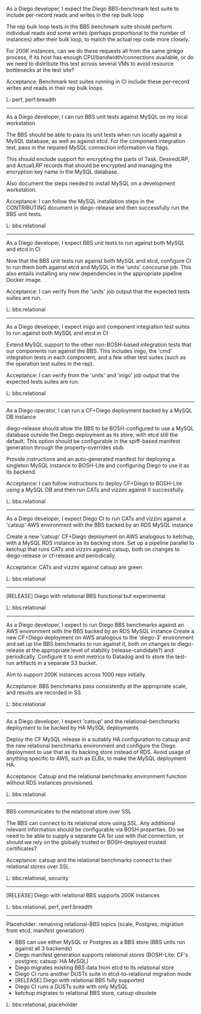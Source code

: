 As a Diego developer, I expect the Diego BBS-benchmark test suite to include per-record reads and writes in the rep bulk loop

The rep bulk loop tests in the BBS benchmark suite should perform individual reads and some writes (perhaps proportional to the number of instances) after their bulk loop, to match the actual rep code more closely.

For 200K instances, can we do these requests all from the same ginkgo process, if its host has enough CPU/bandwidth/connections available, or do we need to distribute this test across several VMs to avoid resource bottlenecks at the test site?

Acceptance: Benchmark test suites running in CI include these per-record writes and reads in their rep bulk loops.

L: perf, perf:breadth

---

As a Diego developer, I can run BBS unit tests against MySQL on my local workstation

The BBS should be able to pass its unit tests when run locally against a MySQL database, as well as against etcd. For the component integration test, pass in the required MySQL connection information via flags.

This should enclude support for encrypting the parts of Task, DesiredLRP, and ActualLRP records that should be encrypted and managing the encryption key name in the MySQL database.

Also document the steps needed to install MySQL on a development workstation.

Acceptance: I can follow the MySQL installation steps in the CONTRIBUTING document in diego-release and then successfully run the BBS unit tests.

L: bbs:relational

---

As a Diego developer, I expect BBS unit tests to run against both MySQL and etcd in CI

Now that the BBS unit tests run against both MySQL and etcd, configure CI to run them both against etcd and MySQL in the 'units' concourse job. This also entails installing any new dependencies in the appropriate pipeline Docker image.

Acceptance: I can verify from the 'units' job output that the expected tests suites are run.

L: bbs:relational

---

As a Diego developer, I expect inigo and component integration test suites to run against both MySQL and etcd in CI

Extend MySQL support to the other non-BOSH-based integration tests that our components run against the BBS. This includes inigo, the 'cmd' integration tests in each component, and a few other test suites (such as the operation test suites in the rep).

Acceptance: I can verify from the 'units' and 'inigo' job output that the expected tests suites are run.

L: bbs:relational

---

As a Diego operator, I can run a CF+Diego deployment backed by a MySQL DB instance

diego-release should allow the BBS to be BOSH-configured to use a MySQL database outside the Diego deployment as its store, with etcd still the default. This option should be configurable in the spiff-based manifest generation through the property-overrides stub.

Provide instructions and an auto-generated manifest for deploying a singleton MySQL instance to BOSH-Lite and configuring Diego to use it as its backend.

Acceptance: I can follow instructions to deploy CF+Diego to BOSH-Lite using a MySQL DB and then run CATs and vizzini against it successfully.  

L: bbs:relational

---

As a Diego developer, I expect Diego CI to run CATs and vizzini against a 'catsup' AWS environment with the BBS backed by an RDS MySQL instance

Create a new 'catsup' CF+Diego deployment on AWS analogous to ketchup, with a MySQL RDS instance as its backing store. Set up a pipeline parallel to ketchup that runs CATs and vizzini against catsup, both on changes to diego-release or cf-release and periodically.

Acceptance: CATs and vizzini against catsup are green.

L: bbs:relational

---

[RELEASE] Diego with relational BBS functional but experimental

L: bbs:relational

---

As a Diego developer, I expect to run Diego BBS benchmarks against an AWS environment with the BBS backed by an RDS MySQL instance
Create a new CF+Diego deployment on AWS analogous to the 'diego-3' environment and set up the BBS benchmarks to run against it, both on changes to diego-release at the appropriate level of stability (release-candidate?) and periodically. Configure it to emit metrics to Datadog and to store the test-run artifacts in a separate S3 bucket.

Aim to support 200K instances across 1000 reps initially.

Acceptance: BBS benchmarks pass consistently at the appropriate scale, and results are recorded in S3.

L: bbs:relational

---

As a Diego developer, I expect 'catsup' and the relational-benchmarks deployment to be backed by HA MySQL deployments

Deploy the CF MySQL release in a suitably HA configuration to catsup and the new relational benchmarks environment and configure the Diego deployment to use that as its backing store instead of RDS. Avoid usage of anything specific to AWS, such as ELBs, to make the MySQL deployment HA.

Acceptance: Catsup and the relational benchmarks environment function without RDS instances provisioned.

L: bbs:relational

---

BBS communicates to the relational store over SSL

The BBS can connect to its relational store using SSL. Any additional relevant information should be configurable via BOSH properties. Do we need to be able to supply a separate CA for use with that connection, or should we rely on the globally trusted or BOSH-deployed trusted certificates?

Acceptance: catsup and the relational benchmarks connect to their relational stores over SSL.

L: bbs:relational, security

---

[RELEASE] Diego with relational BBS supports 200K instances

L: bbs:relational, perf, perf:breadth

---

Placeholder: remaining relational-BBS topics (scale, Postgres, migration from etcd, manifest generation)

- BBS can use either MySQL or Postgres as a BBS store (BBS units run against all 3 backends)
- Diego manifest generation supports relational stores (BOSH-Lite: CF's postgres; catsup: HA MySQL)
- Diego migrates existing BBS data from etcd to its relational store
- Diego CI runs another DUSTs suite in etcd-to-relational migration mode
- [RELEASE] Diego with relational BBS fully supported
- Diego CI runs a DUSTs suite with only MySQL
- ketchup migrates to relational BBS store, catsup obsolete


L: bbs:relational, placeholder
